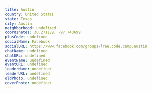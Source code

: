 ```yaml
---
title: Austin
country: United States
state: Texas
city: Austin
neighborhood: undefined
coordinates: 30.271129, -97.743699
plusCode: undefined
socialName: Facebook
socialURL: https://www.facebook.com/groups/free.code.camp.austin
chatName: undefined
chatURL: undefined
eventName: undefined
eventURL: undefined
leaderName: undefined
leaderURL: undefined
oldPhoto: undefined
coverPhoto: undefined
---
```

